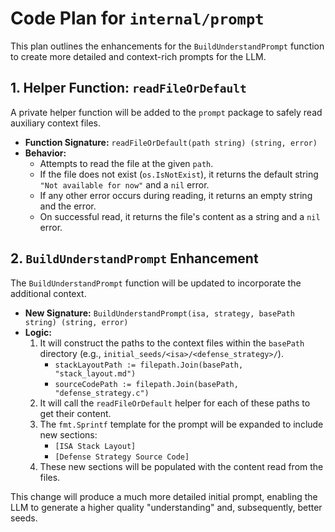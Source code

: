 # Code Plan for `internal/prompt`

This plan outlines the enhancements for the `BuildUnderstandPrompt` function to create more detailed and context-rich prompts for the LLM.

## 1. Helper Function: `readFileOrDefault`

A private helper function will be added to the `prompt` package to safely read auxiliary context files.

-   **Function Signature:** `readFileOrDefault(path string) (string, error)`
-   **Behavior:**
    -   Attempts to read the file at the given `path`.
    -   If the file does not exist (`os.IsNotExist`), it returns the default string `"Not available for now"` and a `nil` error.
    -   If any other error occurs during reading, it returns an empty string and the error.
    -   On successful read, it returns the file's content as a string and a `nil` error.

## 2. `BuildUnderstandPrompt` Enhancement

The `BuildUnderstandPrompt` function will be updated to incorporate the additional context.

-   **New Signature:** `BuildUnderstandPrompt(isa, strategy, basePath string) (string, error)`
-   **Logic:**
    1.  It will construct the paths to the context files within the `basePath` directory (e.g., `initial_seeds/<isa>/<defense_strategy>/`).
        -   `stackLayoutPath := filepath.Join(basePath, "stack_layout.md")`
        -   `sourceCodePath := filepath.Join(basePath, "defense_strategy.c")`
    2.  It will call the `readFileOrDefault` helper for each of these paths to get their content.
    3.  The `fmt.Sprintf` template for the prompt will be expanded to include new sections:
        -   `[ISA Stack Layout]`
        -   `[Defense Strategy Source Code]`
    4.  These new sections will be populated with the content read from the files.

This change will produce a much more detailed initial prompt, enabling the LLM to generate a higher quality "understanding" and, subsequently, better seeds.